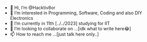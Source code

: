 - 👋 Hi, I’m @Hacktiv8or
- 👀 I’m interested in Programming, Software, Coding and also DIY Electronics
- 🌱 I’m currently in 11th [../../2023] studying for IIT
- 💞️ I’m looking to collaborate on ...[idk what to write here😂]
- 📫 How to reach me ...[just talk here only..]

<!---
Hacktiv8or/Hacktiv8or is a ✨ special ✨ repository because its `README.md` (this file) appears on your GitHub profile.
You can click the Preview link to take a look at your changes.
--->
